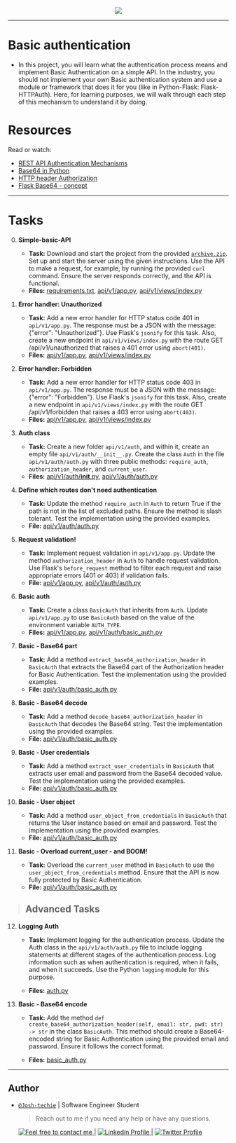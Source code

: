 <p align="center">
<img src ="https://spectralops.io/wp-content/uploads/2023/04/image4-3.png">
</p>

---

<p align="center">
<h1> Basic authentication </h1>
</p>

- In this project, you will learn what the authentication process means and implement Basic Authentication on a simple API.
  In the industry, you should not implement your own Basic authentication system and use a module or framework that does it for you (like in Python-Flask: Flask-HTTPAuth). Here, for learning purposes, we will walk through each step of this mechanism to understand it by doing.

<h1> Resources </h1>

Read or watch:

- [REST API Authentication Mechanisms](https://www.youtube.com/watch?v=501dpx2IjGY)
- [Base64 in Python](https://www.tutorialspoint.com/python3/python_base64.htm)
- [HTTP header Authorization](https://developer.mozilla.org/en-US/docs/Web/HTTP/Headers/Authorization)
- [Flask Base64 - concept](https://flask-httpauth.readthedocs.io/en/latest/)

---

<h1> Tasks </h1>

0. **Simple-basic-API**

   - **Task:** Download and start the project from the provided [`archive.zip`](https://intranet.alxswe.com/rltoken/2o4gAozNufil_KjoxKI5bA). Set up and start the server using the given instructions. Use the API to make a request, for example, by running the provided `curl` command. Ensure the server responds correctly, and the API is functional.
   - **Files:** [requirements.txt](./requirements.txt), [api/v1/app.py](./api/v1/app.py), [api/v1/views/index.py](./api/v1/views/index.py)

1. **Error handler: Unauthorized**

   - **Task:** Add a new error handler for HTTP status code 401 in `api/v1/app.py`. The response must be a JSON with the message: {"error": "Unauthorized"}. Use Flask's `jsonify` for this task. Also, create a new endpoint in `api/v1/views/index.py` with the route GET /api/v1/unauthorized that raises a 401 error using `abort(401)`.
   - **Files:** [api/v1/app.py](./api/v1/app.py), [api/v1/views/index.py](./api/v1/views/index.py)

2. **Error handler: Forbidden**

   - **Task:** Add a new error handler for HTTP status code 403 in `api/v1/app.py`. The response must be a JSON with the message: {"error": "Forbidden"}. Use Flask's `jsonify` for this task. Also, create a new endpoint in `api/v1/views/index.py` with the route GET /api/v1/forbidden that raises a 403 error using `abort(403)`.
   - **Files:** [api/v1/app.py](./api/v1/app.py), [api/v1/views/index.py](./api/v1/views/index.py)

3. **Auth class**

   - **Task:** Create a new folder `api/v1/auth`, and within it, create an empty file `api/v1/auth/__init__.py`. Create the class `Auth` in the file `api/v1/auth/auth.py` with three public methods: `require_auth`, `authorization_header`, and `current_user`.
   - **Files:** [api/v1/auth/**init**.py](./api/v1/auth/__init__.py), [api/v1/auth/auth.py](./api/v1/auth/auth.py)

4. **Define which routes don't need authentication**

   - **Task:** Update the method `require_auth` in `Auth` to return True if the path is not in the list of excluded paths. Ensure the method is slash tolerant. Test the implementation using the provided examples.
   - **File:** [api/v1/auth/auth.py](./api/v1/auth/auth.py)

5. **Request validation!**

   - **Task:** Implement request validation in `api/v1/app.py`. Update the method `authorization_header` in `Auth` to handle request validation. Use Flask's `before_request` method to filter each request and raise appropriate errors (401 or 403) if validation fails.
   - **File:** [api/v1/app.py](./api/v1/app.py), [api/v1/auth/auth.py](./api/v1/auth/auth.py)

6. **Basic auth**

   - **Task:** Create a class `BasicAuth` that inherits from `Auth`. Update `api/v1/app.py` to use `BasicAuth` based on the value of the environment variable `AUTH_TYPE`.
   - **Files:** [api/v1/app.py](./api/v1/app.py), [api/v1/auth/basic_auth.py](./api/v1/auth/basic_auth.py)

7. **Basic - Base64 part**

   - **Task:** Add a method `extract_base64_authorization_header` in `BasicAuth` that extracts the Base64 part of the Authorization header for Basic Authentication. Test the implementation using the provided examples.
   - **File:** [api/v1/auth/basic_auth.py](./api/v1/auth/basic_auth.py)

8. **Basic - Base64 decode**

   - **Task:** Add a method `decode_base64_authorization_header` in `BasicAuth` that decodes the Base64 string. Test the implementation using the provided examples.
   - **File:** [api/v1/auth/basic_auth.py](./api/v1/auth/basic_auth.py)

9. **Basic - User credentials**

   - **Task:** Add a method `extract_user_credentials` in `BasicAuth` that extracts user email and password from the Base64 decoded value. Test the implementation using the provided examples.
   - **File:** [api/v1/auth/basic_auth.py](./api/v1/auth/basic_auth.py)

10. **Basic - User object**

    - **Task:** Add a method `user_object_from_credentials` in `BasicAuth` that returns the User instance based on email and password. Test the implementation using the provided examples.
    - **File:** [api/v1/auth/basic_auth.py](./api/v1/auth/basic_auth.py)

11. **Basic - Overload current_user - and BOOM!**

    - **Task:** Overload the `current_user` method in `BasicAuth` to use the `user_object_from_credentials` method. Ensure that the API is now fully protected by Basic Authentication.
    - **File:** [api/v1/auth/basic_auth.py](./api/v1/auth/basic_auth.py)

> ## Advanced Tasks

12. **Logging Auth**

    - **Task:** Implement logging for the authentication process. Update the Auth class in the `api/v1/auth/auth.py` file to include logging statements at different stages of the authentication process. Log information such as when authentication is required, when it fails, and when it succeeds. Use the Python `logging` module for this purpose.

    - **Files:** [auth.py](./api/v1/auth/auth.py)

13. **Basic - Base64 encode**

    - **Task:** Add the method `def create_base64_authorization_header(self, email: str, pwd: str) -> str` in the class `BasicAuth`. This method should create a Base64-encoded string for Basic Authentication using the provided email and password. Ensure it follows the correct format.

    - **Files:** [basic_auth.py](./api/v1/auth/auth.py)

---

<h2> Author </h2>

- [`@Josh-techie`]() | Software Engineer Student

  > Reach out to me if you need any help or have any questions.

  <a href="mailto:youssef.abouyahia@e-polytechnique.ma">
  	<img alt="Feel free to contact me" src="https://img.shields.io/badge/-Ask_me_anything-blue?style=flat&logo=Gmail&logoColor=white&link=mailto:youssef.abouyahia@e-polytechnique.ma&color=3d85c6" />
  </a>
  <span> | </span>
    <a href="https://www.linkedin.com/in/youssef-abouyahia/">
        <img alt="Linkedin Profile" src="https://img.shields.io/badge/-Linkedin-0072b1?style=flat&logo=Linkedin&logoColor=white&link=https://www.linkedin.com/in/youssef-abouyahia/" />
    </a>
    <span> | </span>
    <a href="https://twitter.com/JoesephAb">
        <img alt="Twitter Profile" src="https://img.shields.io/badge/-Twitter-0072b1?style=flat&logo=Twitter&logoColor=white&link=https://twitter.com/JoesephAb&color=1DA1F2" />
    </a>
